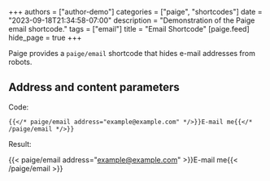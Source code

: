+++
authors = ["author-demo"]
categories = ["paige", "shortcodes"]
date = "2023-09-18T21:34:58-07:00"
description = "Demonstration of the Paige email shortcode."
tags = ["email"]
title = "Email Shortcode"
[paige.feed]
hide_page = true
+++

Paige provides a `paige/email` shortcode that hides e-mail addresses from robots.

<!--more-->

## Address and content parameters

Code:

```go-html-template
{{</* paige/email address="example@example.com" */>}}E-mail me{{</* /paige/email */>}}
```

Result:

{{< paige/email address="example@example.com" >}}E-mail me{{< /paige/email >}}
